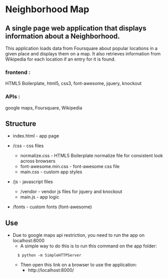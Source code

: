 # Neighborhood Map
## A single page web application that displays information about a Neighborhood.
This application loads data from Foursquare about popular locations in a given
place and displays them on a map. It also retrieves information from Wikipedia
for each location if an entry for it is found.

### frontend :
HTML5 Boilerplate, html5, css3, font-awesome, jquery, knockout

### APIs :
google maps, Foursquare, Wikipedia

## Structure
* index.html - app page

* /css - css files
  * normalize.css - HTML5 Boilerplate normalize file for consistent look across browsers
  * font-awesome.min.css - font-awesome css file
  * main.css - custom app styles

* /js - javascript files
  * /vendor - vendor js files for jquery and knockout
  * main.js - app logic

* /fonts - custom fonts (font-awesome)

## Use
* Due to google maps api restriction, you need to run the app on localhost:8000
  * A simple way to do this is to run this command on the app folder:  
  ```
    $ python -m SimpleHTTPServer
  ```
  * Then open this link on a browser to use the application:
    * http://localhost:8000/
